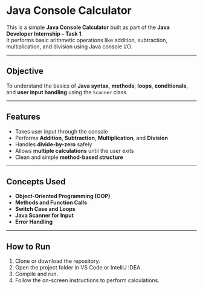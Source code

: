 # Java Console Calculator

This is a simple **Java Console Calculator** built as part of the **Java Developer Internship – Task 1**.  
It performs basic arithmetic operations like addition, subtraction, multiplication, and division using Java console I/O.

---

##  Objective
To understand the basics of **Java syntax**, **methods**, **loops**, **conditionals**, and **user input handling** using the `Scanner` class.

---

##  Features
- Takes user input through the console
- Performs **Addition**, **Subtraction**, **Multiplication**, and **Division**
- Handles **divide-by-zero** safely
- Allows **multiple calculations** until the user exits
- Clean and simple **method-based structure**

---

##  Concepts Used
- **Object-Oriented Programming (OOP)**
- **Methods and Function Calls**
- **Switch Case and Loops**
- **Java Scanner for Input**
- **Error Handling**

---

##  How to Run
1. Clone or download the repository.
2. Open the project folder in VS Code or IntelliJ IDEA.
3. Compile and run.
4. Follow the on-screen instructions to perform calculations.